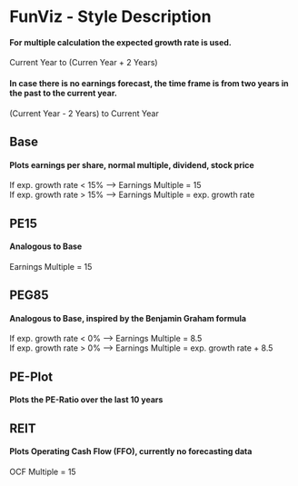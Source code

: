 # FunViz - Style Description 

#### For multiple calculation the expected growth rate is used.<br/>
Current Year to (Curren Year + 2 Years)<br/>
#### In case there is no earnings forecast, the time frame is from two years in the past to the current year.<br/>
(Current Year - 2 Years) to Current Year

## Base
#### Plots earnings per share, normal multiple, dividend, stock price
If exp. growth rate < 15% --> Earnings Multiple = 15<br/>
If exp. growth rate > 15% --> Earnings Multiple = exp. growth rate
## PE15
#### Analogous to Base
Earnings Multiple = 15<br/>
## PEG85
#### Analogous to Base, inspired by the Benjamin Graham formula
If exp. growth rate < 0% --> Earnings Multiple = 8.5<br/>
If exp. growth rate > 0% --> Earnings Multiple = exp. growth rate + 8.5
## PE-Plot
#### Plots the PE-Ratio over the last 10 years
## REIT
#### Plots Operating Cash Flow (FFO), currently no forecasting data
OCF Multiple = 15


